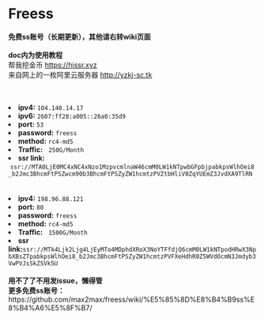 # Freess
**免费ss账号（长期更新），其他请右转wiki页面<br /><br />
doc内为使用教程**<br />
帮我挖金币 https://hissr.xyz<br />
来自网上的一枚阿里云服务器 http://yzkj-sc.tk<br />
<br /><br />
<li><b>ipv4:</b>  <code>104.140.14.17</code></li>
<li><b>ipv6:</b>  <code>2607:ff28:a005::26a0:35d9</code></li>
<li><b>port:</b>  <code>53</code></li>
<li><b>password:</b>  <code>freess</code></li>
<li><b>method:</b>  <code>rc4-md5</code></li>
<li><b>Traffic:</b>   <code>250G/Month</code></li>
<li><b>ssr link:</b>  <code>ssr://MTA0LjE0MC4xNC4xNzo1MzpvcmlnaW46cmM0LW1kNTpwbGFpbjpabkpsWlhOei8_b2Jmc3BhcmFtPSZwcm90b3BhcmFtPSZyZW1hcmtzPVZtbHliV0ZqYUEmZ3JvdXA9TlRN</code>
<br /><br /><br />
<li><b>ipv4:</b>  <code>198.96.88.121</code></li>
<li><b>port:</b>  <code>80</code></li>
<li><b>password:</b>  <code>freess</code></li>
<li><b>method:</b>  <code>rc4-md5</code></li>
<li><b>Traffic:</b>   <code>1500G/Month</code></li>
<li><b>ssr link:</b><code>ssr://MTk4Ljk2Ljg4LjEyMTo4MDphdXRoX3NoYTFfdjQ6cmM0LW1kNTpodHRwX3NpbXBsZTpabkpsWlhOei8_b2Jmc3BhcmFtPSZyZW1hcmtzPVFXeHdhR0Z5WVdOcmN3Jmdyb3VwPVJsSkZSVk5U</code></li>
<br />
<b>用不了了不用发issue，懒得管</b><br />
<b>更多免费ss账号：</b>https://github.com/max2max/freess/wiki/%E5%85%8D%E8%B4%B9ss%E8%B4%A6%E5%8F%B7/<br />
